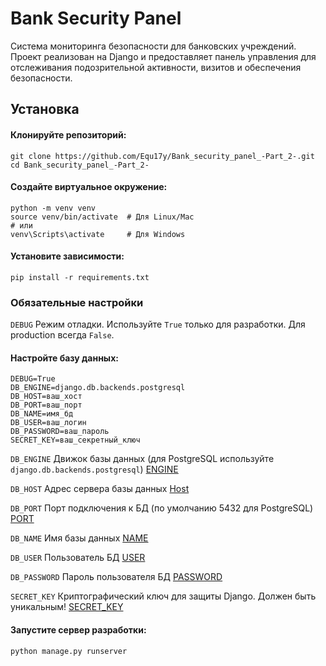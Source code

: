 # Bank Security Panel

Система мониторинга безопасности для банковских учреждений. Проект реализован на Django и предоставляет панель управления для отслеживания подозрительной активности, визитов и обеспечения безопасности.

## Установка

#### Клонируйте репозиторий:
    git clone https://github.com/Equ17y/Bank_security_panel_-Part_2-.git
    cd Bank_security_panel_-Part_2-

#### Создайте виртуальное окружение:
    python -m venv venv
    source venv/bin/activate  # Для Linux/Mac
    # или
    venv\Scripts\activate     # Для Windows

#### Установите зависимости:
    pip install -r requirements.txt

### Обязательные настройки

`DEBUG`  Режим отладки. Используйте `True` только для разработки. Для production всегда `False`.

#### Настройте базу данных:
    
    DEBUG=True
    DB_ENGINE=django.db.backends.postgresql
    DB_HOST=ваш_хост
    DB_PORT=ваш_порт
    DB_NAME=имя_бд
    DB_USER=ваш_логин
    DB_PASSWORD=ваш_пароль
    SECRET_KEY=ваш_секретный_ключ

`DB_ENGINE` Движок базы данных (для PostgreSQL используйте `django.db.backends.postgresql`) [ENGINE](https://docs.djangoproject.com/en/5.2/ref/settings/#engine)

`DB_HOST`	Адрес сервера базы данных [Host](https://docs.djangoproject.com/en/5.2/ref/settings/#host)

`DB_PORT`	Порт подключения к БД (по умолчанию 5432 для PostgreSQL) [PORT](https://docs.djangoproject.com/en/5.2/ref/settings/#port)

`DB_NAME`	Имя базы данных [NAME](https://docs.djangoproject.com/en/5.2/ref/settings/#name)

`DB_USER`	Пользователь БД [USER](https://docs.djangoproject.com/en/5.2/ref/settings/#user)

`DB_PASSWORD`	Пароль пользователя БД [PASSWORD](https://docs.djangoproject.com/en/5.2/ref/settings/#password)

`SECRET_KEY`	Криптографический ключ для защиты Django. Должен быть уникальным! [SECRET_KEY](https://docs.djangoproject.com/en/5.2/ref/settings/#secret-key)
   
#### Запустите сервер разработки:
    python manage.py runserver